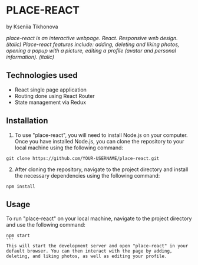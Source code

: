 # PLACE-REACT

by Kseniia Tikhonova

*place-react is an interactive webpage. React. Responsive web design. (italic)*
*Place-react features include: adding, deleting and liking photos, opening a popup with a picture, editing a profile (avatar and personal information). (italic)*

## Technologies used

* React single page application
* Routing done using React Router
* State management via Redux


## Installation

1. To use "place-react", you will need to install Node.js on your computer. Once you have installed Node.js, you can clone the repository to your local machine using the following command:

```
git clone https://github.com/YOUR-USERNAME/place-react.git
```
2. After cloning the repository, navigate to the project directory and install the necessary dependencies using the following command:

```
npm install
```

## Usage

To run "place-react" on your local machine, navigate to the project directory and use the following command:

````
npm start
```
This will start the development server and open "place-react" in your default browser. You can then interact with the page by adding, deleting, and liking photos, as well as editing your profile.
